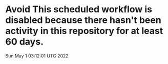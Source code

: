 # Avoid This scheduled workflow is disabled because there hasn't been activity in this repository for at least 60 days.
Sun May  1 03:12:01 UTC 2022
